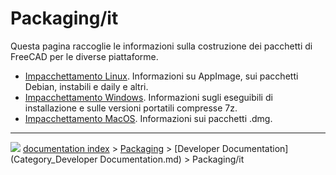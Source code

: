 # Packaging/it
Questa pagina raccoglie le informazioni sulla costruzione dei pacchetti di FreeCAD per le diverse piattaforme.

-   [Impacchettamento Linux](Linux_packaging/it.md). Informazioni su AppImage, sui pacchetti Debian, instabili e daily e altri.
-   [Impacchettamento Windows](Windows_packaging/it.md). Informazioni sugli eseguibili di installazione e sulle versioni portatili compresse 7z.
-   [Impacchettamento MacOS](MacOS_packaging/it.md). Informazioni sui pacchetti .dmg.



---
![](images/Button_right.svg) [documentation index](../README.md) > [Packaging](Category_Packaging.md) > [Developer Documentation](Category_Developer Documentation.md) > Packaging/it
